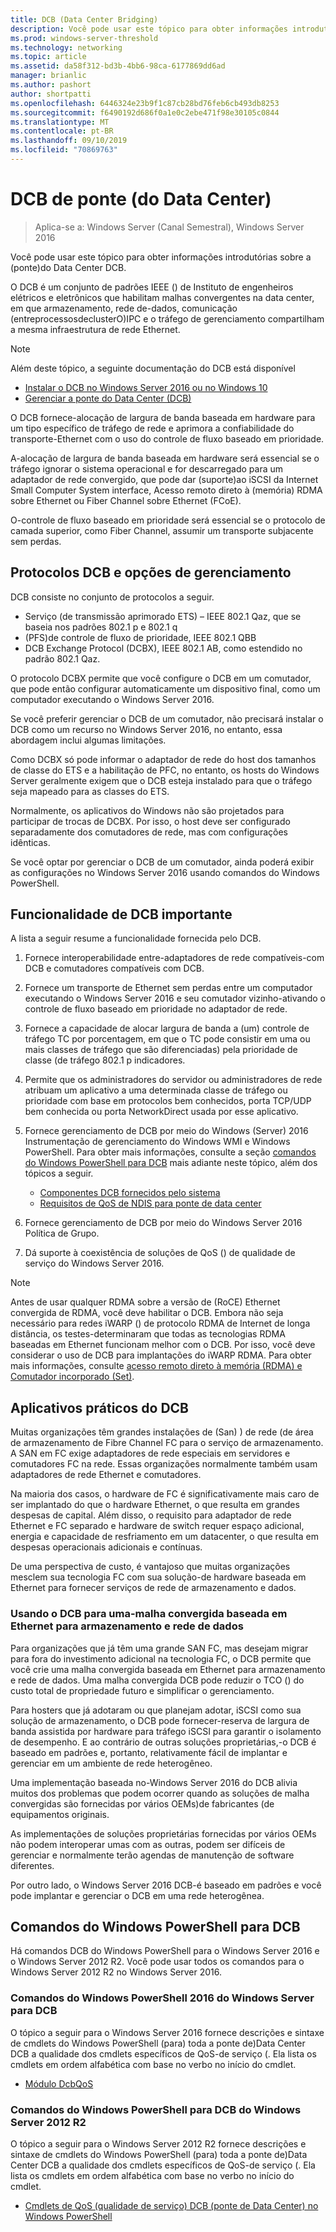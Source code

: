 ```yaml
---
title: DCB (Data Center Bridging)
description: Você pode usar este tópico para obter informações introdutórias sobre a ponte do Data Center no Windows Server 2016.
ms.prod: windows-server-threshold
ms.technology: networking
ms.topic: article
ms.assetid: da58f312-bd3b-4bb6-98ca-6177869dd6ad
manager: brianlic
ms.author: pashort
author: shortpatti
ms.openlocfilehash: 6446324e23b9f1c87cb28bd76feb6cb493db8253
ms.sourcegitcommit: f6490192d686f0a1e0c2ebe471f98e30105c0844
ms.translationtype: MT
ms.contentlocale: pt-BR
ms.lasthandoff: 09/10/2019
ms.locfileid: "70869763"
---
```

# <a name="data-center-bridging-dcb"></a>DCB de ponte \(do Data Center\)

>Aplica-se a: Windows Server (Canal Semestral), Windows Server 2016

Você pode usar este tópico para obter informações introdutórias sobre a \(ponte\)do Data Center DCB.

O DCB é um conjunto de padrões IEEE \(\) de Instituto de engenheiros elétricos e eletrônicos que habilitam malhas convergentes na data center, em que armazenamento, rede de\-dados, comunicação \(entreprocessosdeclusterO\)IPC e o tráfego de gerenciamento compartilham a mesma infraestrutura de rede Ethernet.

>[!NOTE]
>Além deste tópico, a seguinte documentação do DCB está disponível
>
>- [Instalar o DCB no Windows Server 2016 ou no Windows 10](dcb-install.md)
>- [Gerenciar a ponte do Data Center (DCB)](dcb-manage.md)

O DCB fornece\-alocação de largura de banda baseada em hardware para um tipo específico de tráfego de rede e aprimora a confiabilidade do transporte\-Ethernet com o uso do controle de fluxo baseado em prioridade.

A\-alocação de largura de banda baseada em hardware será essencial se o tráfego ignorar o sistema operacional e for descarregado para um adaptador de rede convergido, que pode dar \(suporte\)ao iSCSI da Internet Small Computer System interface, Acesso remoto direto à \(memória\) RDMA sobre Ethernet ou Fiber Channel sobre Ethernet \(FCoE\).

O\-controle de fluxo baseado em prioridade será essencial se o protocolo de camada superior, como Fiber Channel, assumir um transporte subjacente sem perdas.

## <a name="dcb-protocols-and-management-options"></a>Protocolos DCB e opções de gerenciamento

DCB consiste no conjunto de protocolos a seguir. 

- Serviço \(de transmissão aprimorado ETS\) – IEEE 802.1 Qaz, que se baseia nos padrões 802.1 p e 802.1 q
- \(PFS\)de controle de fluxo de prioridade, IEEE 802.1 QBB 
- DCB Exchange Protocol \(DCBX\), IEEE 802.1 AB, como estendido no padrão 802.1 Qaz.

O protocolo DCBX permite que você configure o DCB em um comutador, que pode então configurar automaticamente um dispositivo final, como um computador executando o Windows Server 2016.

Se você preferir gerenciar o DCB de um comutador, não precisará instalar o DCB como um recurso no Windows Server 2016, no entanto, essa abordagem inclui algumas limitações.

Como DCBX só pode informar o adaptador de rede do host dos tamanhos de classe do ETS e a habilitação de PFC, no entanto, os hosts do Windows Server geralmente exigem que o DCB esteja instalado para que o tráfego seja mapeado para as classes do ETS.

Normalmente, os aplicativos do Windows não são projetados para participar de trocas de DCBX. Por isso, o host deve ser configurado separadamente dos comutadores de rede, mas com configurações idênticas.

Se você optar por gerenciar o DCB de um comutador, ainda poderá exibir as configurações no Windows Server 2016 usando comandos do Windows PowerShell.

##  <a name="important-dcb-functionality"></a>Funcionalidade de DCB importante

A lista a seguir resume a funcionalidade fornecida pelo DCB.

1. Fornece interoperabilidade entre\-adaptadores de rede compatíveis\-com DCB e comutadores compatíveis com DCB.

2. Fornece um transporte de Ethernet sem perdas entre um computador executando o Windows Server 2016 e seu comutador vizinho\-ativando o controle de fluxo baseado em prioridade no adaptador de rede.

3. Fornece a capacidade de alocar largura de banda a \(um\) controle de tráfego TC por porcentagem, em que o TC pode consistir em uma ou mais classes de tráfego que são diferenciadas\) pela prioridade de classe \(de tráfego 802.1 p indicadores.

4. Permite que os administradores do servidor ou administradores de rede atribuam um aplicativo a uma determinada classe de tráfego ou prioridade com base em protocolos bem conhecidos, porta TCP/UDP bem conhecida ou porta NetworkDirect usada por esse aplicativo.

5. Fornece gerenciamento de DCB por meio do Windows \(Server\) 2016 Instrumentação de gerenciamento do Windows WMI e Windows PowerShell. Para obter mais informações, consulte a seção [comandos do Windows PowerShell para DCB](#bkmk_wps) mais adiante neste tópico, além dos tópicos a seguir.
    - [Componentes DCB fornecidos pelo sistema](https://msdn.microsoft.com/windows/hardware/drivers/network/system-provided-dcb-components)
    - [Requisitos de QoS de NDIS para ponte de data center](https://msdn.microsoft.com/windows/hardware/drivers/network/ndis-qos-requirements-for-data-center-bridging)

6. Fornece gerenciamento de DCB por meio do Windows Server 2016 Política de Grupo.

7. Dá suporte à coexistência de soluções de QoS \(\) de qualidade de serviço do Windows Server 2016.

>[!NOTE]
>Antes de usar qualquer RDMA sobre a versão de \(RoCE\) Ethernet convergida de RDMA, você deve habilitar o DCB. Embora não seja necessário para redes iWARP \(\) de protocolo RDMA de Internet de longa distância, os testes\-determinaram que todas as tecnologias RDMA baseadas em Ethernet funcionam melhor com o DCB. Por isso, você deve considerar o uso de DCB para implantações do iWARP RDMA. Para obter mais informações, consulte [acesso remoto direto à memória (RDMA) e Comutador incorporado (Set)](../../../virtualization/hyper-v-virtual-switch/RDMA-and-Switch-Embedded-Teaming.md).

##  <a name="practical-applications-of-dcb"></a>Aplicativos práticos do DCB

Muitas organizações têm grandes instalações de \(San\) \) de rede \(de área de armazenamento de Fibre Channel FC para o serviço de armazenamento. A SAN em FC exige adaptadores de rede especiais em servidores e comutadores FC na rede. Essas organizações normalmente também usam adaptadores de rede Ethernet e comutadores.

Na maioria dos casos, o hardware de FC é significativamente mais caro de ser implantado do que o hardware Ethernet, o que resulta em grandes despesas de capital. Além disso, o requisito para adaptador de rede Ethernet e FC separado e hardware de switch requer espaço adicional, energia e capacidade de resfriamento em um datacenter, o que resulta em despesas operacionais adicionais e contínuas.

De uma perspectiva de custo, é vantajoso que muitas organizações mesclem sua tecnologia FC com sua solução\-de hardware baseada em Ethernet para fornecer serviços de rede de armazenamento e dados.

### <a name="using-dcb-for-an-ethernet-based-converged-fabric-for-storage-and-data-networking"></a>Usando o DCB para uma\-malha convergida baseada em Ethernet para armazenamento e rede de dados

Para organizações que já têm uma grande SAN FC, mas desejam migrar para fora do investimento adicional na tecnologia FC, o DCB permite que você crie uma malha convergida baseada em Ethernet para armazenamento e rede de dados. Uma malha convergida DCB pode reduzir o TCO \(\) do custo total de propriedade futuro e simplificar o gerenciamento.

Para hosters que já adotaram ou que planejam adotar, iSCSI como sua solução de armazenamento, o DCB pode fornecer\-reserva de largura de banda assistida por hardware para tráfego iSCSI para garantir o isolamento de desempenho. E ao contrário de outras soluções proprietárias,\-o DCB é baseado em padrões e, portanto, relativamente fácil de implantar e gerenciar em um ambiente de rede heterogêneo.

Uma implementação baseada no\-Windows Server 2016 do DCB alivia muitos dos problemas que podem ocorrer quando as soluções de malha convergidas são fornecidas por vários OEMs\)de fabricantes \(de equipamentos originais.

As implementações de soluções proprietárias fornecidas por vários OEMs não podem interoperar umas com as outras, podem ser difíceis de gerenciar e normalmente terão agendas de manutenção de software diferentes. 

Por outro lado, o Windows Server 2016 DCB\-é baseado em padrões e você pode implantar e gerenciar o DCB em uma rede heterogênea.

## <a name="bkmk_wps"></a>Comandos do Windows PowerShell para DCB

Há comandos DCB do Windows PowerShell para o Windows Server 2016 e o Windows Server 2012 R2. Você pode usar todos os comandos para o Windows Server 2012 R2 no Windows Server 2016.

### <a name="windows-server-2016-windows-powershell-commands-for-dcb"></a>Comandos do Windows PowerShell 2016 do Windows Server para DCB

O tópico a seguir para o Windows Server 2016 fornece descrições e sintaxe de cmdlets do Windows PowerShell \(para\) toda a ponte de\)Data Center DCB a qualidade dos cmdlets específicos de QoS\-de serviço \(. Ela lista os cmdlets em ordem alfabética com base no verbo no início do cmdlet.

- [Módulo DcbQoS](https://technet.microsoft.com/itpro/powershell/windows/dcbqos/dcbqos)

### <a name="windows-server-2012-r2-windows-powershell-commands-for-dcb"></a>Comandos do Windows PowerShell para DCB do Windows Server 2012 R2

O tópico a seguir para o Windows Server 2012 R2 fornece descrições e sintaxe de cmdlets do Windows PowerShell \(para\) toda a ponte de\)Data Center DCB a qualidade dos cmdlets específicos de QoS\-de serviço \(. Ela lista os cmdlets em ordem alfabética com base no verbo no início do cmdlet.

- [Cmdlets de QoS (qualidade de serviço) DCB (ponte de Data Center) no Windows PowerShell](https://technet.microsoft.com/library/hh967440.aspx)
